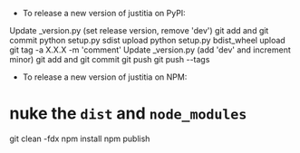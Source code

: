 - To release a new version of justitia on PyPI:

Update _version.py (set release version, remove 'dev')
git add and git commit
python setup.py sdist upload
python setup.py bdist_wheel upload
git tag -a X.X.X -m 'comment'
Update _version.py (add 'dev' and increment minor)
git add and git commit
git push
git push --tags

- To release a new version of justitia on NPM:

# nuke the  `dist` and `node_modules`
git clean -fdx
npm install
npm publish
